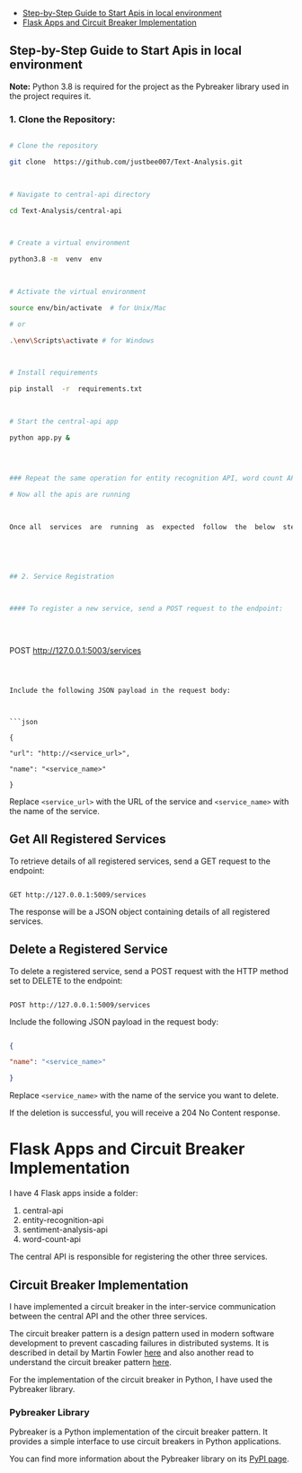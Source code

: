 - [Step-by-Step Guide to Start Apis in local environment](#step-guide)
- [Flask Apps and Circuit Breaker Implementation](#circuit-implementation)

## Step-by-Step Guide to Start Apis in local environment <a name="step-guide"></a>

  **Note:** Python 3.8 is required for the project as the Pybreaker library used in the project requires it.

### 1. Clone the Repository:

  

```bash

# Clone the repository

git clone  https://github.com/justbee007/Text-Analysis.git

  

# Navigate to central-api directory

cd Text-Analysis/central-api

  

# Create a virtual environment

python3.8 -m  venv  env

  

# Activate the virtual environment

source env/bin/activate  # for Unix/Mac

# or

.\env\Scripts\activate # for Windows

  

# Install requirements

pip install  -r  requirements.txt

  

# Start the central-api app

python app.py &

  
  

### Repeat the same operation for entity recognition API, word count API and Sentiment Analysis.

# Now all the apis are running

  

Once all  services  are  running  as  expected  follow  the  below  steps  to

  
  
  

## 2. Service Registration

  

#### To register a new service, send a POST request to the endpoint:

  
  

```

POST http://127.0.0.1:5003/services

```

  

Include the following JSON payload in the request body:

  

```json

{

"url": "http://<service_url>",

"name": "<service_name>"

}

```

  

Replace `<service_url>` with the URL of the service and `<service_name>` with the name of the service.

  

## Get All Registered Services

  

To retrieve details of all registered services, send a GET request to the endpoint:

  

```

GET http://127.0.0.1:5009/services

```

  

The response will be a JSON object containing details of all registered services.

  

## Delete a Registered Service

  

To delete a registered service, send a POST request with the HTTP method set to DELETE to the endpoint:

  

```

POST http://127.0.0.1:5009/services

```

  

Include the following JSON payload in the request body:

  

```json

{

"name": "<service_name>"

}

```

  

Replace `<service_name>` with the name of the service you want to delete.

  

If the deletion is successful, you will receive a 204 No Content response.

# Flask Apps and Circuit Breaker Implementation <a name="circuit-implementation"></a>

I have 4 Flask apps inside a folder:

1. central-api
2. entity-recognition-api
3. sentiment-analysis-api
4. word-count-api

The central API is responsible for registering the other three services. 

## Circuit Breaker Implementation

I have implemented a circuit breaker in the inter-service communication between the central API and the other three services. 

The circuit breaker pattern is a design pattern used in modern software development to prevent cascading failures in distributed systems. It is described in detail by Martin Fowler [here](https://martinfowler.com/bliki/CircuitBreaker.html) and also another read to understand the circuit breaker pattern [here](https://microservices.io/patterns/reliability/circuit-breaker.html).

For the implementation of the circuit breaker in Python, I have used the Pybreaker library. 

### Pybreaker Library

Pybreaker is a Python implementation of the circuit breaker pattern. It provides a simple interface to use circuit breakers in Python applications. 

You can find more information about the Pybreaker library on its [PyPI page](https://pypi.org/project/pybreaker/).